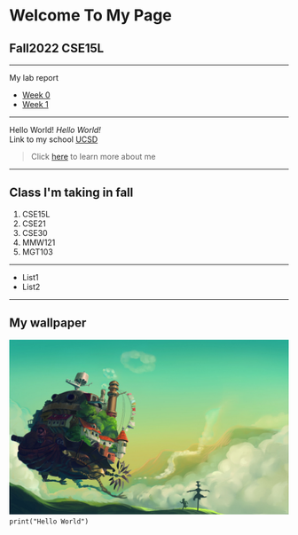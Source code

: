 # **Welcome To My Page**

## Fall2022 CSE15L

---

My lab report

- [Week 0](lab-report-1-week-0.md)
- [Week 1](lab-report-1-week-1.md)

---

Hello World!
_Hello World!_\
Link to my school
[UCSD](https://ucsd.edu/)

> Click [here](hello.md) to learn more about me

---

## **Class I'm taking in fall**

1. CSE15L
2. CSE21
3. CSE30
4. MMW121
5. MGT103

---

- List1
- List2

---

## **My wallpaper**

![image](wallpaperflare.com_wallpaper.jpg)
`print("Hello World")`

